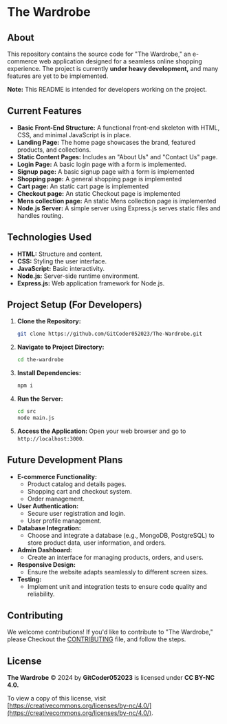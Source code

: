 ﻿# The Wardrobe

## About

This repository contains the source code for "The Wardrobe," an e-commerce web application designed for a seamless online shopping experience. The project is currently **under heavy development,** and many features are yet to be implemented. 

**Note:** This README is intended for developers working on the project. 

## Current Features

- **Basic Front-End Structure:** A functional front-end skeleton with HTML, CSS, and minimal JavaScript is in place.
- **Landing Page:**  The home page showcases the brand, featured products, and collections.
- **Static Content Pages:**  Includes an "About Us" and "Contact Us" page.
- **Login Page:** A basic login page with a form is implemented.
- **Signup page:** A basic signup page with a form is implemented 
- **Shopping page:** A general shopping page is implemented
- **Cart page:** An static cart page is implemented
- **Checkout page:** An static Checkout page is implemented
- **Mens collection page:** An static Mens collection page is implemented 
- **Node.js Server:** A simple server using Express.js serves static files and handles routing.

## Technologies Used

- **HTML:** Structure and content.
- **CSS:**  Styling the user interface.
- **JavaScript:** Basic interactivity.
- **Node.js:** Server-side runtime environment.
- **Express.js:** Web application framework for Node.js.

## Project Setup (For Developers)

1. **Clone the Repository:** 
   ```bash
   git clone https://github.com/GitCoder052023/The-Wardrobe.git
   ```

2. **Navigate to Project Directory:**
   ```bash
   cd the-wardrobe 
   ```

3. **Install Dependencies:**
   ```bash
   npm i
   ```

4. **Run the Server:**
   ```bash
   cd src
   node main.js
   ```

5. **Access the Application:**  Open your web browser and go to `http://localhost:3000`.

## Future Development Plans

- **E-commerce Functionality:** 
    - Product catalog and details pages.
    - Shopping cart and checkout system.
    - Order management.
- **User Authentication:**
    - Secure user registration and login.
    - User profile management.
- **Database Integration:**
    - Choose and integrate a database (e.g., MongoDB, PostgreSQL) to store product data, user information, and orders.
- **Admin Dashboard:** 
    - Create an interface for managing products, orders, and users.
- **Responsive Design:**
    - Ensure the website adapts seamlessly to different screen sizes.
- **Testing:**
    - Implement unit and integration tests to ensure code quality and reliability.

## Contributing

We welcome contributions! If you'd like to contribute to "The Wardrobe," please Checkout the [CONTRIBUTING](https://github.com/GitCoder052023/The-Wardrobe/blob/main/CONTRIBUTING.md) file, and follow the steps.

## License

**The Wardrobe** © 2024 by **GitCoder052023** is licensed under **CC BY-NC 4.0.**
  
To view a copy of this license, visit [https://creativecommons.org/licenses/by-nc/4.0/](https://creativecommons.org/licenses/by-nc/4.0/).
